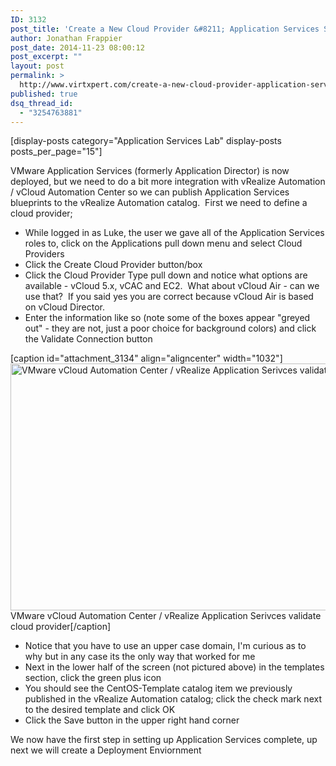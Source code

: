 ```yaml
---
ID: 3132
post_title: 'Create a New Cloud Provider &#8211; Application Services Series Part 1'
author: Jonathan Frappier
post_date: 2014-11-23 08:00:12
post_excerpt: ""
layout: post
permalink: >
  http://www.virtxpert.com/create-a-new-cloud-provider-application-services-series-part-1/
published: true
dsq_thread_id:
  - "3254763881"
---
```

[display-posts category="Application Services Lab" display-posts posts_per_page="15"]

VMware Application Services (formerly Application Director) is now deployed, but we need to do a bit more integration with vRealize Automation / vCloud Automation Center so we can publish Application Services blueprints to the vRealize Automation catalog.  First we need to define a cloud provider;
<ul>
	<li>While logged in as Luke, the user we gave all of the Application Services roles to, click on the Applications pull down menu and select Cloud Providers</li>
	<li>Click the Create Cloud Provider button/box</li>
	<li>Click the Cloud Provider Type pull down and notice what options are available - vCloud 5.x, vCAC and EC2.  What about vCloud Air - can we use that?  If you said yes you are correct because vCloud Air is based on vCloud Director.</li>
	<li>Enter the information like so (note some of the boxes appear "greyed out" - they are not, just a poor choice for background colors) and click the Validate Connection button</li>
</ul>
[caption id="attachment_3134" align="aligncenter" width="1032"]<a href="http://www.virtxpert.com/wp-content/uploads/2014/11/apps-validate-cloud-provider.png"><img class="size-full wp-image-3134" src="http://www.virtxpert.com/wp-content/uploads/2014/11/apps-validate-cloud-provider.png" alt="VMware vCloud Automation Center / vRealize Application Serivces validate cloud provider" width="1032" height="395" /></a> VMware vCloud Automation Center / vRealize Application Serivces validate cloud provider[/caption]
<ul>
	<li>Notice that you have to use an upper case domain, I'm curious as to why but in any case its the only way that worked for me</li>
	<li>Next in the lower half of the screen (not pictured above) in the templates section, click the green plus icon</li>
	<li>You should see the CentOS-Template catalog item we previously published in the vRealize Automation catalog; click the check mark next to the desired template and click OK</li>
	<li>Click the Save button in the upper right hand corner</li>
</ul>
We now have the first step in setting up Application Services complete, up next we will create a Deployment Enviornment
